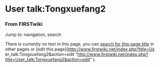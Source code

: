 
# User talk:Tongxuefang2

### From FIRSTwiki

Jump to: navigation, search

There is currently no text in this page, you can [search for this page
title](Special:Search/Tongxuefang2 "Special:Search/Tongxuefang2" )
in other pages or [edit this page](http://www.firstwiki.net/index.php?title=Us
er_talk:Tongxuefang2&action=edit
"http://www.firstwiki.net/index.php?title=User_talk:Tongxuefang2&action=edit"
).

